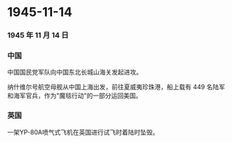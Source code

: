 # 1945-11-14

### 1945 年 11 月 14 日

### 中国

中国国民党军队向中国东北长城山海关发起进攻。

纳什维尔号航空母舰从中国上海出发，前往夏威夷珍珠港，船上载有 449
名陆军和海军官兵，作为"魔毯行动"的一部分运回美国。

### 英国

一架YP-80A喷气式飞机在英国进行试飞时着陆时坠毁。